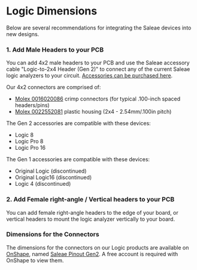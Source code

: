 # Logic Dimensions

Below are several recommendations for integrating the Saleae devices into new designs.

### 1. Add Male Headers to your PCB

You can add 4x2 male headers to your PCB and use the Saleae accessory cable "Logic-to-2x4 Header (Gen 2)" to connect any of the current Saleae logic analyzers to your circuit. [Accessories can be purchased here](https://www.saleae.com/accessories).

Our 4x2 connectors are comprised of:

* [Molex 0016020086](https://www.molex.com/pdm\_docs/sd/016020086\_sd.pdf) crimp connectors (for typical .100-inch spaced headers/pins)
* [Molex 0022552081](https://www.molex.com/pdm\_docs/sd/022552081\_sd.pdf) plastic housing (2x4 - 2.54mm/.100in pitch)

The Gen 2 accessories are compatible with these devices:

* Logic 8
* Logic Pro 8
* Logic Pro 16

The Gen 1 accessories are compatible with these devices:

* Original Logic (discontinued)
* Original Logic16 (discontinued)
* Logic 4 (discontinued)

### 2. Add Female right-angle / Vertical headers to your PCB

You can add female right-angle headers to the edge of your board, or vertical headers to mount the logic analyzer vertically to your board.

### Dimensions for the Connectors

The dimensions for the connectors on our Logic products are available on [OnShape](http://www.onshape.com), named [Saleae Pinout Gen2](https://cad.onshape.com/documents/3639851e3a52499691159c81/w/c1d2f96bff954fc38299a060/e/9a4c6d0887ae4833a561c8c2). A free account is required with OnShape to view them.
